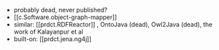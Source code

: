 
- probably dead, never published?
- [[c.Software.object-graph-mapper]]
- similar: [[prdct.RDFReactor]] , OntoJava (dead), Owl2Java (dead),  the work of Kalayanpur et al 
- built-on: [[prdct.jena.ng4j]]